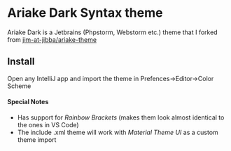 # Ariake Dark Syntax theme

Ariake Dark is a Jetbrains (Phpstorm, Webstorm etc.) theme that I forked from [jim-at-jibba/ariake-theme](https://github.com/jim-at-jibba/ariake-theme)

## Install

Open any IntelliJ app and import the theme in Prefences->Editor->Color Scheme

#### Special Notes

- Has support for _Rainbow Brackets_ (makes them look almost identical to the ones in VS Code)
- The include .xml theme will work with _Material Theme UI_ as a custom theme import
